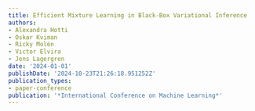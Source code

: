 ```yaml
---
title: Efficient Mixture Learning in Black-Box Variational Inference
authors:
- Alexandra Hotti
- Oskar Kviman
- Ricky Molén
- Vıctor Elvira
- Jens Lagergren
date: '2024-01-01'
publishDate: '2024-10-23T21:26:18.951252Z'
publication_types:
- paper-conference
publication: '*International Conference on Machine Learning*'
---
```

